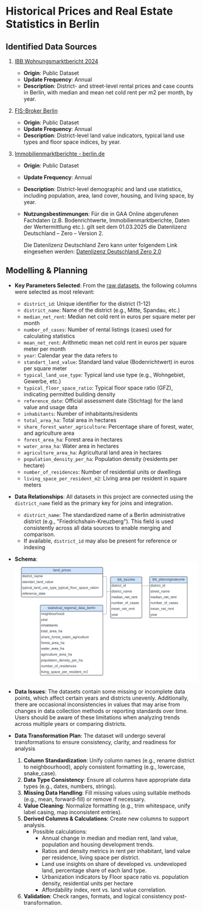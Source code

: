 # Historical Prices and Real Estate Statistics in Berlin

## Identified Data Sources

1. [IBB Wohnungsmarktbericht 2024](https://www.ibb.de/de/ueber-uns/publikationen/wohnungsmarktbericht/2024.html)
    - **Origin**: Public Dataset
    - **Update Frequency**: Annual
    - **Description**: District- and street-level rental prices and case counts in Berlin, with median and mean net cold rent per m2 per month, by year.

2. [FIS-Broker Berlin](https://fbinter.stadt-berlin.de/fb/index.jsp)
    - **Origin**: Public Dataset
    - **Update Frequency**: Annual
    - **Description**: District-level land value indicators, typical land use types and floor space indices, by year.

3. [Immobilienmarktberichte - berlin.de](https://www.berlin.de/gutachterausschuss/marktinformationen/marktanalyse/artikel.175633.php)
    - **Origin**: Public Dataset
    - **Update Frequency**: Annual
    - **Description**: District-level demographic and land use statistics, including population, area, land cover, housing, and living space, by year.
    - **Nutzungsbestimmungen**:
        Für die in GAA Online abgerufenen Fachdaten (z.B. Bodenrichtwerte, Immobilienmarktberichte, Daten der Wertermittlung etc.). gilt seit dem 01.03.2025 die Datenlizenz Deutschland – Zero – Version 2.

        Die Datenlizenz Deutschland Zero kann unter folgendem Link eingesehen werden:
        [Datenlizenz Deutschland Zero 2.0](https://www.govdata.de/dl-de/zero-2-0)

## Modelling & Planning

- **Key Parameters Selected**: From the [raw datasets](./raw_datasets/), the following columns were selected as most relevant:
    - `district_id`: Unique identifier for the district (1-12)
    - `district_name`: Name of the district (e.g., Mitte, Spandau, etc.)
    - `median_net_rent`: Median net cold rent in euros per square meter per month
    - `number_of_cases`: Number of rental listings (cases) used for calculating statistics
    - `mean_net_rent`: Arithmetic mean net cold rent in euros per square meter per month
    - `year`: Calendar year the data refers to
    - `standart_land_value`: Standard land value (Bodenrichtwert) in euros per square meter
    - `typical_land_use_type`: Typical land use type (e.g., Wohngebiet, Gewerbe, etc.)
    - `typical_floor_space_ratio`: Typical floor space ratio (GFZ), indicating permitted building density
    - `reference_date`: Official assessment date (Stichtag) for the land value and usage data
    - `inhabitants`: Number of inhabitants/residents
    - `total_area_ha`: Total area in hectares
    - `share_forest_water_agriculture`: Percentage share of forest, water, and agriculture area
    - `forest_area_ha`: Forest area in hectares
    - `water_area_ha`: Water area in hectares
    - `agriculture_area_ha`: Agricultural land area in hectares
    - `population_density_per_ha`: Population density (residents per hectare)
    - `number_of_residences`: Number of residential units or dwellings
    - `living_space_per_resident_m2`: Living area per resident in square meters

- **Data Relationships**: All datasets in this project are connected using the `district_name` field as the primary key for joins and integration.

    - `district_name`: The standardized name of a Berlin administrative district (e.g., "Friedrichshain-Kreuzberg"). This field is used consistently across all data sources to enable merging and comparison.
    - If available, `district_id` may also be present for reference or indexing

- **Schema**:
    ![Raw Schema](raw_datasets/raw_schema.png)


- **Data Issues**: The datasets contain some missing or incomplete data points, which affect certain years and districts unevenly. Additionally, there are occasional inconsistencies in values that may arise from changes in data collection methods or reporting standards over time. Users should be aware of these limitations when analyzing trends across multiple years or comparing districts.

- **Data Transformation Plan**: The dataset will undergo several transformations to ensure consistency, clarity, and readiness for analysis
    1. **Column Standardization**: Unify column names (e.g., rename district to neighbourhood), apply consistent formatting (e.g., lowercase, snake_case).
    2. **Data Type Consistency**: Ensure all columns have appropriate data types (e.g., dates, numbers, strings).
    3. **Missing Data Handling**: Fill missing values using suitable methods (e.g., mean, forward-fill) or remove if necessary.
    4. **Value Cleaning**: Normalize formatting (e.g., trim whitespace, unify label casing, map inconsistent entries).
    5. **Derived Columns & Calculations**: Create new columns to support analysis.
        * Possible calculations:
            - Annual change in median and median rent, land value, population and housing development trends.
            - Ratios and density metrics in rent per inhabitant, land value per residence, living space per district.
            - Land use insights on share of developed vs. undeveloped land, percentage share of each land type.
            - Urbanization indicators by Floor space ratio vs. population density, residential units per hectare
            - Affordability index, rent vs. land value correlation.
    6. **Validation**: Check ranges, formats, and logical consistency post-transformation.